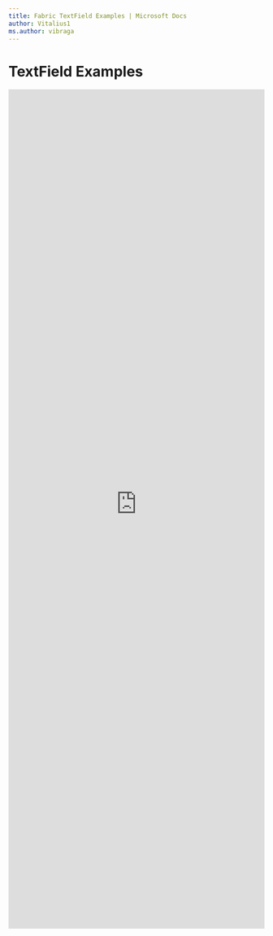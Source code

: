 ```yaml
---
title: Fabric TextField Examples | Microsoft Docs
author: Vitalius1
ms.author: vibraga
---
```


# TextField Examples

<iframe 
    title='TextField Examples'
    src='https://fabricweb.z5.web.core.windows.net/pr-deploy-site/refs/heads/master/fabric-website-resources/dist/index.html#/examples/textfield?docsExample=true'
    frameborder='no'
    height='1650'
    style='width: 100%;'
>